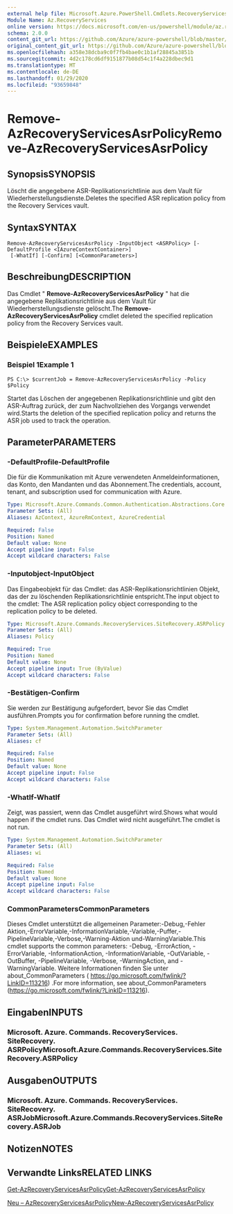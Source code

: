 ```yaml
---
external help file: Microsoft.Azure.PowerShell.Cmdlets.RecoveryServices.SiteRecovery.dll-Help.xml
Module Name: Az.RecoveryServices
online version: https://docs.microsoft.com/en-us/powershell/module/az.recoveryservices/remove-azrecoveryservicesasrpolicy
schema: 2.0.0
content_git_url: https://github.com/Azure/azure-powershell/blob/master/src/RecoveryServices/RecoveryServices/help/Remove-AzRecoveryServicesAsrPolicy.md
original_content_git_url: https://github.com/Azure/azure-powershell/blob/master/src/RecoveryServices/RecoveryServices/help/Remove-AzRecoveryServicesAsrPolicy.md
ms.openlocfilehash: a358e38dcba9c0f7fb4bae0c1b1af28845a3851b
ms.sourcegitcommit: 4d2c178cd6df9151877b08d54c1f4a228dbec9d1
ms.translationtype: MT
ms.contentlocale: de-DE
ms.lasthandoff: 01/29/2020
ms.locfileid: "93659848"
---
```

# <span data-ttu-id="f3d96-101">Remove-AzRecoveryServicesAsrPolicy</span><span class="sxs-lookup"><span data-stu-id="f3d96-101">Remove-AzRecoveryServicesAsrPolicy</span></span>

## <span data-ttu-id="f3d96-102">Synopsis</span><span class="sxs-lookup"><span data-stu-id="f3d96-102">SYNOPSIS</span></span>
<span data-ttu-id="f3d96-103">Löscht die angegebene ASR-Replikationsrichtlinie aus dem Vault für Wiederherstellungsdienste.</span><span class="sxs-lookup"><span data-stu-id="f3d96-103">Deletes the specified ASR replication policy from the Recovery Services vault.</span></span>

## <span data-ttu-id="f3d96-104">Syntax</span><span class="sxs-lookup"><span data-stu-id="f3d96-104">SYNTAX</span></span>

```
Remove-AzRecoveryServicesAsrPolicy -InputObject <ASRPolicy> [-DefaultProfile <IAzureContextContainer>]
 [-WhatIf] [-Confirm] [<CommonParameters>]
```

## <span data-ttu-id="f3d96-105">Beschreibung</span><span class="sxs-lookup"><span data-stu-id="f3d96-105">DESCRIPTION</span></span>
<span data-ttu-id="f3d96-106">Das Cmdlet " **Remove-AzRecoveryServicesAsrPolicy** " hat die angegebene Replikationsrichtlinie aus dem Vault für Wiederherstellungsdienste gelöscht.</span><span class="sxs-lookup"><span data-stu-id="f3d96-106">The **Remove-AzRecoveryServicesAsrPolicy** cmdlet deleted the specified replication policy from the Recovery Services vault.</span></span>

## <span data-ttu-id="f3d96-107">Beispiele</span><span class="sxs-lookup"><span data-stu-id="f3d96-107">EXAMPLES</span></span>

### <span data-ttu-id="f3d96-108">Beispiel 1</span><span class="sxs-lookup"><span data-stu-id="f3d96-108">Example 1</span></span>
```
PS C:\> $currentJob = Remove-AzRecoveryServicesAsrPolicy -Policy $Policy
```

<span data-ttu-id="f3d96-109">Startet das Löschen der angegebenen Replikationsrichtlinie und gibt den ASR-Auftrag zurück, der zum Nachvollziehen des Vorgangs verwendet wird.</span><span class="sxs-lookup"><span data-stu-id="f3d96-109">Starts the deletion of the specified replication policy and returns the ASR job used to track the operation.</span></span>

## <span data-ttu-id="f3d96-110">Parameter</span><span class="sxs-lookup"><span data-stu-id="f3d96-110">PARAMETERS</span></span>

### <span data-ttu-id="f3d96-111">-DefaultProfile</span><span class="sxs-lookup"><span data-stu-id="f3d96-111">-DefaultProfile</span></span>
<span data-ttu-id="f3d96-112">Die für die Kommunikation mit Azure verwendeten Anmeldeinformationen, das Konto, den Mandanten und das Abonnement.</span><span class="sxs-lookup"><span data-stu-id="f3d96-112">The credentials, account, tenant, and subscription used for communication with Azure.</span></span>


```yaml
Type: Microsoft.Azure.Commands.Common.Authentication.Abstractions.Core.IAzureContextContainer
Parameter Sets: (All)
Aliases: AzContext, AzureRmContext, AzureCredential

Required: False
Position: Named
Default value: None
Accept pipeline input: False
Accept wildcard characters: False
```

### <span data-ttu-id="f3d96-113">-Inputobject</span><span class="sxs-lookup"><span data-stu-id="f3d96-113">-InputObject</span></span>
<span data-ttu-id="f3d96-114">Das Eingabeobjekt für das Cmdlet: das ASR-Replikationsrichtlinien Objekt, das der zu löschenden Replikationsrichtlinie entspricht.</span><span class="sxs-lookup"><span data-stu-id="f3d96-114">The input object to the cmdlet: The ASR replication policy object corresponding to the replication policy to be deleted.</span></span>

```yaml
Type: Microsoft.Azure.Commands.RecoveryServices.SiteRecovery.ASRPolicy
Parameter Sets: (All)
Aliases: Policy

Required: True
Position: Named
Default value: None
Accept pipeline input: True (ByValue)
Accept wildcard characters: False
```

### <span data-ttu-id="f3d96-115">-Bestätigen</span><span class="sxs-lookup"><span data-stu-id="f3d96-115">-Confirm</span></span>
<span data-ttu-id="f3d96-116">Sie werden zur Bestätigung aufgefordert, bevor Sie das Cmdlet ausführen.</span><span class="sxs-lookup"><span data-stu-id="f3d96-116">Prompts you for confirmation before running the cmdlet.</span></span>

```yaml
Type: System.Management.Automation.SwitchParameter
Parameter Sets: (All)
Aliases: cf

Required: False
Position: Named
Default value: None
Accept pipeline input: False
Accept wildcard characters: False
```

### <span data-ttu-id="f3d96-117">-WhatIf</span><span class="sxs-lookup"><span data-stu-id="f3d96-117">-WhatIf</span></span>
<span data-ttu-id="f3d96-118">Zeigt, was passiert, wenn das Cmdlet ausgeführt wird.</span><span class="sxs-lookup"><span data-stu-id="f3d96-118">Shows what would happen if the cmdlet runs.</span></span> <span data-ttu-id="f3d96-119">Das Cmdlet wird nicht ausgeführt.</span><span class="sxs-lookup"><span data-stu-id="f3d96-119">The cmdlet is not run.</span></span>

```yaml
Type: System.Management.Automation.SwitchParameter
Parameter Sets: (All)
Aliases: wi

Required: False
Position: Named
Default value: None
Accept pipeline input: False
Accept wildcard characters: False
```

### <span data-ttu-id="f3d96-120">CommonParameters</span><span class="sxs-lookup"><span data-stu-id="f3d96-120">CommonParameters</span></span>
<span data-ttu-id="f3d96-121">Dieses Cmdlet unterstützt die allgemeinen Parameter:-Debug,-Fehler Aktion,-ErrorVariable,-InformationVariable,-Variable,-Puffer,-PipelineVariable,-Verbose,-Warning-Aktion und-WarningVariable.</span><span class="sxs-lookup"><span data-stu-id="f3d96-121">This cmdlet supports the common parameters: -Debug, -ErrorAction, -ErrorVariable, -InformationAction, -InformationVariable, -OutVariable, -OutBuffer, -PipelineVariable, -Verbose, -WarningAction, and -WarningVariable.</span></span> <span data-ttu-id="f3d96-122">Weitere Informationen finden Sie unter about_CommonParameters ( https://go.microsoft.com/fwlink/?LinkID=113216) .</span><span class="sxs-lookup"><span data-stu-id="f3d96-122">For more information, see about_CommonParameters (https://go.microsoft.com/fwlink/?LinkID=113216).</span></span>

## <span data-ttu-id="f3d96-123">Eingaben</span><span class="sxs-lookup"><span data-stu-id="f3d96-123">INPUTS</span></span>

### <span data-ttu-id="f3d96-124">Microsoft. Azure. Commands. RecoveryServices. SiteRecovery. ASRPolicy</span><span class="sxs-lookup"><span data-stu-id="f3d96-124">Microsoft.Azure.Commands.RecoveryServices.SiteRecovery.ASRPolicy</span></span>

## <span data-ttu-id="f3d96-125">Ausgaben</span><span class="sxs-lookup"><span data-stu-id="f3d96-125">OUTPUTS</span></span>

### <span data-ttu-id="f3d96-126">Microsoft. Azure. Commands. RecoveryServices. SiteRecovery. ASRJob</span><span class="sxs-lookup"><span data-stu-id="f3d96-126">Microsoft.Azure.Commands.RecoveryServices.SiteRecovery.ASRJob</span></span>

## <span data-ttu-id="f3d96-127">Notizen</span><span class="sxs-lookup"><span data-stu-id="f3d96-127">NOTES</span></span>

## <span data-ttu-id="f3d96-128">Verwandte Links</span><span class="sxs-lookup"><span data-stu-id="f3d96-128">RELATED LINKS</span></span>

[<span data-ttu-id="f3d96-129">Get-AzRecoveryServicesAsrPolicy</span><span class="sxs-lookup"><span data-stu-id="f3d96-129">Get-AzRecoveryServicesAsrPolicy</span></span>](./Get-AzRecoveryServicesAsrPolicy.md)

[<span data-ttu-id="f3d96-130">Neu – AzRecoveryServicesAsrPolicy</span><span class="sxs-lookup"><span data-stu-id="f3d96-130">New-AzRecoveryServicesAsrPolicy</span></span>](./New-AzRecoveryServicesAsrPolicy.md)
